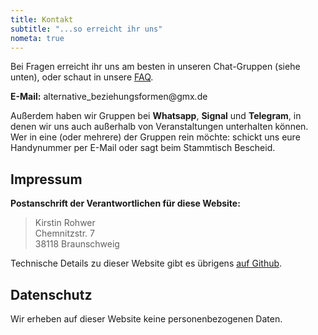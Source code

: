 ```yaml
---
title: Kontakt
subtitle: "...so erreicht ihr uns"
nometa: true
---
```

Bei Fragen erreicht ihr uns am besten in unseren Chat-Gruppen (siehe unten), oder schaut in unsere [FAQ](/faq/).

**E-Mail:** <span>a<span title="ihate@spam.com</span>">l</span>ternative_beziehungsformen</span>&#64;gmx<i title="</i>mailto:">.</i>de  

Außerdem haben wir Gruppen bei **Whatsapp**, **Signal** und **Telegram**, in denen wir uns auch außerhalb von Veranstaltungen unterhalten können. Wer in eine (oder mehrere) der Gruppen rein möchte: schickt uns eure Handynummer per E-Mail oder sagt beim Stammtisch Bescheid.

## Impressum

**Postanschrift der Verantwortlichen für diese Website:**

> Kirstin Rohwer  
> Chemnitzstr. 7  
> 38118 Braunschweig  

Technische Details zu dieser Website gibt es übrigens [auf Github](https://github.com/flauschzelle/poly-bs-website).

## Datenschutz

Wir erheben auf dieser Website keine personenbezogenen Daten.  
